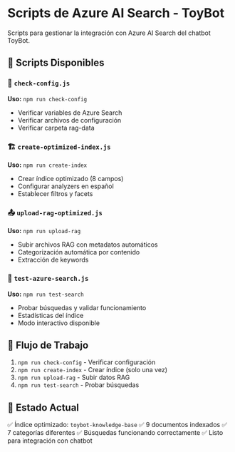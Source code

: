 # Scripts de Azure AI Search - ToyBot

Scripts para gestionar la integración con Azure AI Search del chatbot ToyBot.

## 📁 Scripts Disponibles

### 🔧 `check-config.js`
**Uso:** `npm run check-config`
- Verificar variables de Azure Search
- Verificar archivos de configuración  
- Verificar carpeta rag-data

### 🏗️ `create-optimized-index.js`
**Uso:** `npm run create-index`
- Crear índice optimizado (8 campos)
- Configurar analyzers en español
- Establecer filtros y facets

### 📤 `upload-rag-optimized.js`
**Uso:** `npm run upload-rag`
- Subir archivos RAG con metadatos automáticos
- Categorización automática por contenido
- Extracción de keywords

### 🧪 `test-azure-search.js`
**Uso:** `npm run test-search`
- Probar búsquedas y validar funcionamiento
- Estadísticas del índice
- Modo interactivo disponible

## 🚀 Flujo de Trabajo

1. `npm run check-config` - Verificar configuración
2. `npm run create-index` - Crear índice (solo una vez)
3. `npm run upload-rag` - Subir datos RAG
4. `npm run test-search` - Probar búsquedas

## 🎯 Estado Actual

✅ Índice optimizado: `toybot-knowledge-base`
✅ 9 documentos indexados
✅ 7 categorías diferentes
✅ Búsquedas funcionando correctamente
✅ Listo para integración con chatbot
